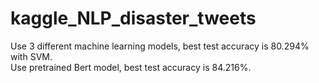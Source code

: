 # kaggle_NLP_disaster_tweets

Use 3 different machine learning models, best test accuracy is 80.294% with SVM.  
Use pretrained Bert model, best test accuracy is 84.216%.
